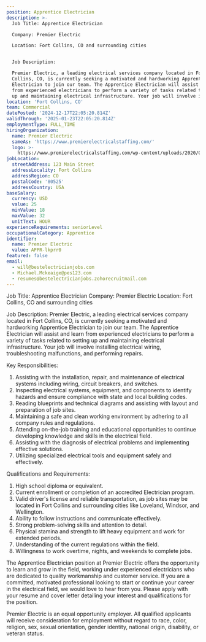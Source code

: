 ```yaml
---
position: Apprentice Electrician
description: >-
  Job Title: Apprentice Electrician

  Company: Premier Electric

  Location: Fort Collins, CO and surrounding cities


  Job Description:

  Premier Electric, a leading electrical services company located in Fort
  Collins, CO, is currently seeking a motivated and hardworking Apprentice
  Electrician to join our team. The Apprentice Electrician will assist and learn
  from experienced electricians to perform a variety of tasks related to setting
  up and maintaining electrical infrastructure. Your job will involve i...
location: 'Fort Collins, CO'
team: Commercial
datePosted: '2024-12-17T22:05:20.814Z'
validThrough: '2025-01-23T22:05:20.814Z'
employmentType: FULL_TIME
hiringOrganization:
  name: Premier Electric
  sameAs: 'https://www.premierelectricalstaffing.com/'
  logo: >-
    https://www.premierelectricalstaffing.com/wp-content/uploads/2020/05/Premier-Electrical-Staffing-logo.png
jobLocation:
  streetAddress: 123 Main Street
  addressLocality: Fort Collins
  addressRegion: CO
  postalCode: '80525'
  addressCountry: USA
baseSalary:
  currency: USD
  value: 25
  minValue: 18
  maxValue: 32
  unitText: HOUR
experienceRequirements: seniorLevel
occupationalCategory: Apprentice
identifier:
  name: Premier Electric
  value: APPR-lkprr0
featured: false
email:
  - will@bestelectricianjobs.com
  - Michael.Mckeaige@pes123.com
  - resumes@bestelectricianjobs.zohorecruitmail.com
---
```




Job Title: Apprentice Electrician
Company: Premier Electric
Location: Fort Collins, CO and surrounding cities

Job Description:
Premier Electric, a leading electrical services company located in Fort Collins, CO, is currently seeking a motivated and hardworking Apprentice Electrician to join our team. The Apprentice Electrician will assist and learn from experienced electricians to perform a variety of tasks related to setting up and maintaining electrical infrastructure. Your job will involve installing electrical wiring, troubleshooting malfunctions, and performing repairs. 

Key Responsibilities:
1. Assisting with the installation, repair, and maintenance of electrical systems including wiring, circuit breakers, and switches.
2. Inspecting electrical systems, equipment, and components to identify hazards and ensure compliance with state and local building codes.
3. Reading blueprints and technical diagrams and assisting with layout and preparation of job sites.
4. Maintaining a safe and clean working environment by adhering to all company rules and regulations.
5. Attending on-the-job training and educational opportunities to continue developing knowledge and skills in the electrical field.
6. Assisting with the diagnosis of electrical problems and implementing effective solutions.
7. Utilizing specialized electrical tools and equipment safely and effectively.

Qualifications and Requirements:
1. High school diploma or equivalent.
2. Current enrollment or completion of an accredited Electrician program.
3. Valid driver's license and reliable transportation, as job sites may be located in Fort Collins and surrounding cities like Loveland, Windsor, and Wellington.
4. Ability to follow instructions and communicate effectively.
5. Strong problem-solving skills and attention to detail.
6. Physical stamina and strength to lift heavy equipment and work for extended periods.
7. Understanding of the current regulations within the field.
8. Willingness to work overtime, nights, and weekends to complete jobs.

The Apprentice Electrician position at Premier Electric offers the opportunity to learn and grow in the field, working under experienced electricians who are dedicated to quality workmanship and customer service. If you are a committed, motivated professional looking to start or continue your career in the electrical field, we would love to hear from you. Please apply with your resume and cover letter detailing your interest and qualifications for the position. 

Premier Electric is an equal opportunity employer. All qualified applicants will receive consideration for employment without regard to race, color, religion, sex, sexual orientation, gender identity, national origin, disability, or veteran status.
